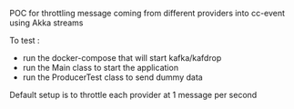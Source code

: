 POC for throttling message coming from different providers into cc-event using Akka streams

To test :
- run the docker-compose that will start kafka/kafdrop
- run the Main class to start the application
- run the ProducerTest class to send dummy data

Default setup is to throttle each provider at 1 message per second